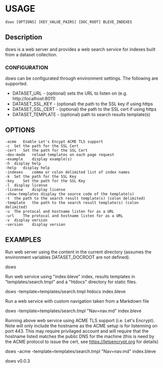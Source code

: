
# USAGE

    dsws [OPTIONS] [KEY_VALUE_PAIRS] [DOC_ROOT] BLEVE_INDEXES


## Description

dsws is a web server and provides a web search service for indexes 
built from a dataset collection.

### CONFIGURATION

dsws can be configurated through environment settings. The following are
supported.

+ DATASET_URL  - (optional) sets the URL to listen on (e.g. http://localhost:8011)
+ DATASET_SSL_KEY - (optional) the path to the SSL key if using https
+ DATASET_SSL_CERT - (optional) the path to the SSL cert if using https
+ DATASET_TEMPLATE - (optional) path to search results template(s)

## OPTIONS

	-acme	Enable Let's Encypt ACME TLS support
	-c	Set the path for the SSL Cert
	-cert	Set the path for the SSL Cert
	-dev-mode	reload templates on each page request
	-example	display example(s)
	-h	display help
	-help	display help
	-indexes	comma or colon delimited list of index names
	-k	Set the path for the SSL Key
	-key	Set the path for the SSL Key
	-l	display license
	-license	display license
	-show-templates	display the source code of the template(s)
	-t	the path to the search result template(s) (colon delimited)
	-template	the path to the search result template(s) (colon delimited)
	-u	The protocal and hostname listen for as a URL
	-url	The protocal and hostname listen for as a URL
	-v	display version
	-version	display version


## EXAMPLES

Run web server using the content in the current directory
(assumes the environment variables DATASET_DOCROOT are not defined).

   dsws

Run web service using "index.bleve" index, results templates in 
"templates/search.tmpl" and a "htdocs" directory for static files.

   dsws -template=templates/search.tmpl htdocs index.bleve

Run a web service with custom navigation taken from a Markdown file

   dsws -template=templates/search.tmpl "Nav=nav.md" index.bleve

Running above web service using ACME TLS support (i.e. Let's Encrypt).
Note will only include the hostname as the ACME setup is for
listenning on port 443. This may require privilaged account
and will require that the hostname listed matches the public
DNS for the machine (this is need by the ACME protocol to
issue the cert, see https://letsencrypt.org for details)

   dsws -acme -template=templates/search.tmpl "Nav=nav.md" index.bleve

dsws v0.0.3
